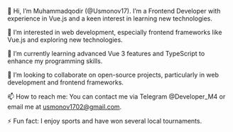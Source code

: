 👋 Hi, I’m Muhammadqodir (@Usmonov17). I’m a Frontend Developer with experience in Vue.js and a keen interest in learning new technologies.

👀 I’m interested in web development, especially frontend frameworks like Vue.js and exploring new technologies.

🌱 I’m currently learning advanced Vue 3 features and TypeScript to enhance my programming skills.

💞️ I’m looking to collaborate on open-source projects, particularly in web development and frontend frameworks.

📫 How to reach me: You can contact me via Telegram @Developer_M4 or email me at usmonov1702@gmail.com.

⚡ Fun fact: I enjoy sports and have won several local tournaments.
